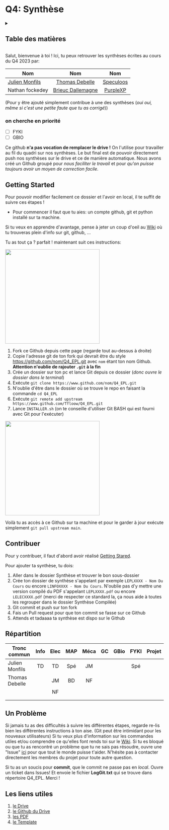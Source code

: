 # Q4: Synthèse
<details>
<summary><h2><b>Table des matières</b></h2></summary>
 &nbsp; &nbsp; • <a href="#getting-started-">Getting Started</a>
 <br>
&nbsp; &nbsp; • <a href="#contribuer-">Contribuer </a>
 <br>
&nbsp; &nbsp; • <a href="#répartition-">Répartition</a>
 <br>
&nbsp; &nbsp; • <a href="#un-problème">Un problème</a>
 <br>
&nbsp; &nbsp; • <a href="#les-liens-utiles-">Les liens utiles</a>
</details>


Salut, bienvenue à toi ! Ici, tu peux retrouver les synthèses écrites au cours du Q4 2023 par:

| Nom                                                |                     Nom                     |                          Nom                           |
| -------------------------------------------------- | :-----------------------------------------: | :----------------------------------------------------: |
| [Julien Monfils](https://github.com/JulienMonfils) | [Thomas Debelle](https://github.com/Tfloow) | [Speculoos](https://github.com/Tfloow "l'homme sucré") |
| Nathan fockedey                                    |[Brieuc Dallemagne](https://github.com/BrieucDallemagne)|            [PurpleXP](https://github.com/PurpleXP)                         |

(Pour y être ajouté simplement contribue à une des synthèses (*oui oui, même si c'est une petite faute que tu as corrigé*))
### on cherche en priorité
- [ ] FYKI
- [ ] GBIO

Ce github **n'a pas vocation de remplacer le drive !** On l'utilise pour travailler au fil du quadri sur nos synthèses. Le but final est de pouvoir directement push nos synthèses sur le drive et ce de manière automatique. Nous avons créé un Github groupé pour *nous faciliter le travail* et pour *qu'on puisse toujours avoir un moyen de correction facile*.

## Getting Started <a name="GS"></a>
Pour pouvoir modifier facilement ce dossier et l'avoir en local, il te suffit de suivre ces étapes !
* Pour commencer il faut que tu aies: un compte github, git et python installé sur ta machine.

Si tu veux en apprendre d'avantage, pense à jeter un coup d'oeil au [Wiki](https://github.com/Tfloow/Q4_EPL/wiki) où tu trouveras plein d'info sur git, github, ...

Tu as tout ça ? parfait ! maintenant suit ces instructions:

<img src="https://github.com/Tfloow/randomshit/blob/main/Vid%C3%A9o%20sans%20titre%20%E2%80%90%20R%C3%A9alis%C3%A9e%20avec%20Clipchamp%20(2).gif" width="300">

1. Fork ce Github depuis cette page (regarde tout au-dessus à droite)
2. Copie l'adresse git de ton fork qui devrait être du style <https://github.com/nom/Q4_EPL.git> avec `nom` étant ton nom Github. **Attention n'oublie de rajouter `.git` à la fin**
3. Crée un dossier sur ton pc et lance Git depuis ce dossier (*donc ouvre le dossier dans le terminal*)
4. Exécute `git clone https://www.github.com/nom/Q4_EPL.git`
5. N'oublie d'être dans le dossier où se trouve le repo en faisant la commande `cd Q4_EPL`
6. Exécute `git remote add upstream https://www.github.com/Tfloow/Q4_EPL.git`
7. Lance `INSTALLER.sh` (on te conseille d'utiliser Git BASH qui est fourni avec Git pour l'exécuter)

<img src="https://github.com/Tfloow/randomshit/blob/main/Vid%C3%A9o%20sans%20titre%20%E2%80%90%20R%C3%A9alis%C3%A9e%20avec%20Clipchamp.gif" width="300">

Voilà tu as accès à ce Github sur ta machine et pour le garder à jour exécute simplement `git pull upstream main`.

## Contribuer <a name="C"></a>

Pour y contribuer, il faut d'abord avoir réalisé [Getting Stared](#getting-started-).

Pour ajouter ta synthèse, tu dois:

1. Aller dans le dossier Synthèse et trouver le bon sous-dossier
2. Crée ton dossier de synthèse s'appelant par exemple `LEPLXXXX - Nom Du Cours` ou encore `LINFOXXXX - Nom Du Cours`. N'oublie pas d'y mettre une version compilé du PDF s'appelant `LEPLXXXX.pdf` ou encore `LELECXXXX.pdf` (merci de respecter ce standard la, ça nous aide à toutes les regrouper dans le dossier Synthèse Compilée)
3. Git commit et push sur ton fork
4. Fais un Pull request pour que ton commit se fasse sur ce Github
5. Attends et tadaaaa ta synthèse est dispo sur le Github

## Répartition <a name="R"></a>

| Tronc commun   | Info  | Elec  |  MAP  | Méca  |  GC   | GBio  | FYKI  | Projet |
| -------------- | :---: | :---: | :---: | :---: | :---: | :---: | :---: | :----: |
| Julien Monfils |  TD   |  TD   |  Spé  |  JM   |       |       |  Spé  |        |
| Thomas Debelle |       |  JM   |  BD   |  NF   |       |       |       |        |
|                |       |  NF   |       |       |       |       |       |        |
|                |       |       |       |       |       |       |       |        |
|                |       |       |       |       |       |       |       |        |


## Un Problème
Si jamais tu as des difficultés à suivre les différentes étapes, regarde re-lis bien les différentes instructions à ton aise. (Git peut être intimidant pour les nouveaux utilisateurs) Si tu veux plus d'information sur les commandes utiles et/ou comprendre ce qu'elles font rends toi sur le [Wiki](https://github.com/Tfloow/Q4_EPL/wiki).
Si tu es bloqué ou que tu as rencontré un problème que tu ne sais pas résoudre, ouvre une "Issue" [ici](https://github.com/Tfloow/Q4_EPL/issues) pour que tout le monde puisse t'aider.
N'hésite pas à contacter directement les membres du projet pour toute autre question.

Si tu as un soucis pour **commit**, que le commit ne passe pas en _local_. Ouvre un ticket dans Issues! Et envoie le fichier **LogGit.txt** qui se trouve dans répertoire Q4_EPL. Merci !

## Les liens utiles <a name="L"></a>
1. [le Drive](https://uclouvain-my.sharepoint.com/:f:/r/personal/martin_brans_student_uclouvain_be/Documents/EPL-Drive?csf=1&web=1&e=fRialK)
2. [le Github du Drive](https://github.com/Gp2mv3/Syntheses "la masterclass de nos prédecesseurs")
3. [les PDF](https://github.com/Tfloow/Q4_EPL/tree/main/SynthèseCompilé)
4. [le Template](https://github.com/Tfloow/Q4_EPL/tree/main/Template)
